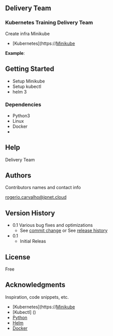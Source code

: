 ## Delivery Team 

### Kubernetes Training Delivery Team

Create infra Minikube

* [Kubernetes](https://[Minikube](https://minikube.sigs.k8s.io/docs/start/?arch=%2Flinux%2Fx86-64%2Fstable%2Fbinary+download])

**Example**:


## Getting Started

 * Setup Minikube
 * Setup kubectl
 * helm 3

 ### Dependencies

* Python3
* Linux
* Docker
* 
## Help

Delivery Team 

## Authors

Contributors names and contact info

rogerio.carvalho@ipnet.cloud

## Version History

* 0.1
     Various bug fixes and optimizations
    * See [commit change]() or See [release history]()
* 0.1
    * Initial Releas

## License

Free

## Acknowledgments

Inspiration, code snippets, etc.
*  [Kubernetes](https://[Minikube](https://minikube.sigs.k8s.io/docs/start/?arch=%2Flinux%2Fx86-64%2Fstable%2Fbinary+download])
*  [Kubectl] ()
* [Python]()
* [Helm]()
* [Docker]()
